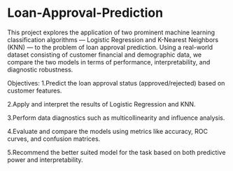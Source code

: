 # Loan-Approval-Prediction
This project explores the application of two prominent machine learning classification algorithms — Logistic Regression and K-Nearest Neighbors (KNN) — to the problem of loan approval prediction. Using a real-world dataset consisting of customer financial and demographic data, we compare the two models in terms of performance, interpretability, and diagnostic robustness.

Objectives:
1.Predict the loan approval status (approved/rejected) based on customer features.

2.Apply and interpret the results of Logistic Regression and KNN.

3.Perform data diagnostics such as multicollinearity and influence analysis.

4.Evaluate and compare the models using metrics like accuracy, ROC curves, and confusion matrices.

5.Recommend the better suited model for the task based on both predictive power and interpretability.
